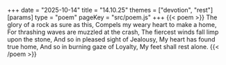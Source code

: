 +++
date = "2025-10-14"
title = "14.10.25"
themes = ["devotion", "rest"]
[params]
  type = "poem"
  pageKey = "src/poem.js"
+++
{{< poem >}}
The glory of a rock as sure as this,
Compels my weary heart to make a home,
For thrashing waves are muzzled at the crash,
The fiercest winds fall limp upon the stone,
And so in pleased sight of Jealousy,
My heart has found true home,
And so in burning gaze of Loyalty,
My feet shall rest alone.
{{< /poem >}}